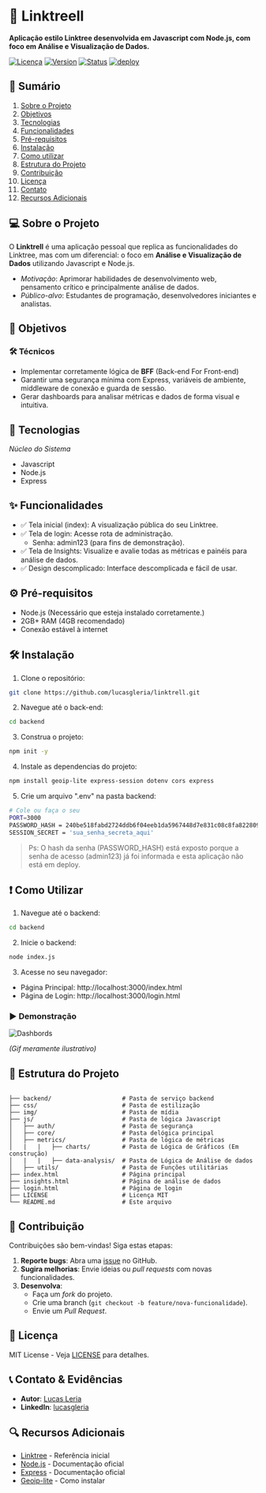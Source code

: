 # 🔗 Linktreell 

**Aplicação estilo Linktree desenvolvida em Javascript com Node.js, com foco em Análise e Visualização de Dados.**

[![Licença](https://img.shields.io/badge/license-MIT-blue.svg)](LICENSE)
[![Version](https://img.shields.io/badge/Version-5.0.6-green.svg)]()
[![Status](https://img.shields.io/badge/status-em_desenvolvimento-yellow.svg)]()
[![deploy](https://img.shields.io/badge/depoly-inactive-red.svg)]()

## 📌 Sumário

1. [Sobre o Projeto](#-sobre-o-projeto)  
2. [Objetivos](#-objetivos)  
3. [Tecnologias](#-tecnologias)  
4. [Funcionalidades](#-funcionalidades)  
5. [Pré-requisitos](#%EF%B8%8F-pré-requisitos)  
6. [Instalação](#%EF%B8%8F-instalação)  
7. [Como utilizar](#-como-utilizar)
8. [Estrutura do Projeto](#-estrutura-do-projeto)
9. [Contribuição](#-contribuição)  
10. [Licença](#-licença)  
11. [Contato](#-contato)  
12. [Recursos Adicionais](#-recursos-adicionais)  

## 💻 Sobre o Projeto  

O **Linktrell** é uma aplicação pessoal que replica as funcionalidades do Linktree, mas com um diferencial: o foco em **Análise e Visualização de Dados** utilizando Javascript e Node.js.

- *Motivação*: Aprimorar habilidades de desenvolvimento web, pensamento crítico e principalmente análise de dados.
- *Público-alvo*: Estudantes de programação, desenvolvedores iniciantes e analistas.

## 🎯 Objetivos  

### 🛠️ Técnicos  
- Implementar corretamente lógica de **BFF** (Back-end For Front-end)
- Garantir uma segurança mínima com Express, variáveis de ambiente, middleware de conexão e guarda de sessão.
- Gerar dashboards para analisar métricas e dados de forma visual e intuitiva.

## 🚀 Tecnologias  

*Núcleo do Sistema*  
- Javascript
- Node.js
- Express

## ✨ Funcionalidades  

- ✅ Tela inicial (index): A visualização pública do seu Linktree.
- ✅ Tela de login: Acesse rota de administração.
    - Senha: admin123 (para fins de demonstração).
- ✅ Tela de Insights: Visualize e avalie todas as métricas e painéis para análise de dados.
- ✅ Design descomplicado: Interface descomplicada e fácil de usar.

## ⚙️ Pré-requisitos  

- Node.js (Necessário que esteja instalado corretamente.)
- 2GB+ RAM (4GB recomendado)
- Conexão estável à internet  

## 🛠️ Instalação  

1. Clone o repositório:
```bash
git clone https://github.com/lucasgleria/linktrell.git
```

2. Navegue até o back-end:
```bash
cd backend
```

3. Construa o projeto:
```bash
npm init -y
```
4. Instale as dependencias do projeto:
```bash
npm install geoip-lite express-session dotenv cors express
```

5. Crie um arquivo ".env" na pasta backend:
```bash
# Cole ou faça o seu
PORT=3000
PASSWORD_HASH = 240be518fabd2724ddb6f04eeb1da5967448d7e831c08c8fa822809f74c720a9
SESSION_SECRET = 'sua_senha_secreta_aqui'
```
> Ps: O hash da senha (PASSWORD_HASH) está exposto porque a senha de acesso (admin123) já foi informada e esta aplicação não está em deploy.

## ❗ Como Utilizar

1. Navegue até o backend:
```bash
cd backend
```

2. Inicie o backend:
```bash
node index.js
```

3. Acesse no seu navegador:
- Página Principal: http://localhost:3000/index.html
- Página de Login: http://localhost:3000/login.html

### ▶️ Demonstração

![Dashbords](https://media.giphy.com/media/h8RDGogSns9wpOJFzR/giphy.gif?cid=ecf05e476nxbv9p2cgbsl4v39c1ub0m9p48va5hjt2p76ewm&rid=giphy.gif&ct=g)


_(Gif meramente ilustrativo)_

## 📂 Estrutura do Projeto  
```plaintext

├── backend/                    # Pasta de serviço backend  
├── css/                        # Pasta de estilização
├── img/                        # Pasta de mídia
├── js/                         # Pasta de lógica Javascript
│   ├── auth/                   # Pasta de segurança
│   ├── core/                   # Pasta delógica principal
│   ├── metrics/                # Pasta de lógica de métricas
│   |   |   ├── charts/         # Pasta de Lógica de Gráficos (Em construção) 
│   |   |   ├── data-analysis/  # Pasta de Lógica de Análise de dados
│   ├── utils/                  # Pasta de Funções utilitárias
├── index.html                  # Página principal
├── insights.html               # Página de análise de dados
├── login.html                  # Página de login   
├── LICENSE                     # Licença MIT  
└── README.md                   # Este arquivo
```

## 🤝 Contribuição

Contribuições são bem-vindas! Siga estas etapas:  

1. **Reporte bugs**: Abra uma [issue](https://github.com/lucasgleria/linktrell/issues) no GitHub.  
2. **Sugira melhorias**: Envie ideias ou *pull requests* com novas funcionalidades.  
3. **Desenvolva**:  
   - Faça um *fork* do projeto.  
   - Crie uma branch (`git checkout -b feature/nova-funcionalidade`).  
   - Envie um *Pull Request*.  


## 📜 Licença  

MIT License - Veja [LICENSE](LICENSE) para detalhes.

## 📞 Contato & Evidências

- **Autor**: [Lucas Leria](https://github.com/lucasgleria)  
- **LinkedIn**: [lucasgleria](https://www.linkedin.com/in/lucasgleria/)  

## 🔍 Recursos Adicionais

- [Linktree](https://linktr.ee/) - Referência inicial
- [Node.js](https://nodejs.org/pt) - Documentação oficial
- [Express](https://expressjs.com/pt-br/) - Documentação oficial  
- [Geoip-lite](https://www.npmjs.com/package/geoip-lite) - Como instalar  
